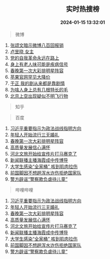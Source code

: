 <div align="center"><h2>实时热搜榜</h2><h4>2024-01-15 13:32:01</h4></div>

> 微博  

1. [张颂文暗示微博八百回报销](https://s.weibo.com/weibo?q=%E5%BC%A0%E9%A2%82%E6%96%87%E6%9A%97%E7%A4%BA%E5%BE%AE%E5%8D%9A%E5%85%AB%E7%99%BE%E5%9B%9E%E6%8A%A5%E9%94%80&t=31&band_rank=1&Refer=top)<br />
2. [卢昱晓 女主](https://s.weibo.com/weibo?q=%E5%8D%A2%E6%98%B1%E6%99%93%20%E5%A5%B3%E4%B8%BB&t=31&band_rank=2&Refer=top)<br />
3. [党的自我革命永远在路上](https://s.weibo.com/weibo?q=%23%E5%85%9A%E7%9A%84%E8%87%AA%E6%88%91%E9%9D%A9%E5%91%BD%E6%B0%B8%E8%BF%9C%E5%9C%A8%E8%B7%AF%E4%B8%8A%23&t=31&band_rank=3&Refer=top)<br />
4. [身上有老人味可能是疾病信号](https://s.weibo.com/weibo?q=%23%E8%BA%AB%E4%B8%8A%E6%9C%89%E8%80%81%E4%BA%BA%E5%91%B3%E5%8F%AF%E8%83%BD%E6%98%AF%E7%96%BE%E7%97%85%E4%BF%A1%E5%8F%B7%23&t=31&band_rank=4&Refer=top)<br />
5. [春晚第一次大彩排明星阵容](https://s.weibo.com/weibo?q=%23%E6%98%A5%E6%99%9A%E7%AC%AC%E4%B8%80%E6%AC%A1%E5%A4%A7%E5%BD%A9%E6%8E%92%E6%98%8E%E6%98%9F%E9%98%B5%E5%AE%B9%23&t=31&band_rank=5&Refer=top)<br />
6. [苹果官网罕见大降价](https://s.weibo.com/weibo?q=%23%E8%8B%B9%E6%9E%9C%E5%AE%98%E7%BD%91%E7%BD%95%E8%A7%81%E5%A4%A7%E9%99%8D%E4%BB%B7%23&t=31&band_rank=6&Refer=top)<br />
7. [于正 我的剧从来都是靠剧情](https://s.weibo.com/weibo?q=%E4%BA%8E%E6%AD%A3%20%E6%88%91%E7%9A%84%E5%89%A7%E4%BB%8E%E6%9D%A5%E9%83%BD%E6%98%AF%E9%9D%A0%E5%89%A7%E6%83%85&t=31&band_rank=7&Refer=top)<br />
8. [为啥人身上总有几根特长的毛](https://s.weibo.com/weibo?q=%E4%B8%BA%E5%95%A5%E4%BA%BA%E8%BA%AB%E4%B8%8A%E6%80%BB%E6%9C%89%E5%87%A0%E6%A0%B9%E7%89%B9%E9%95%BF%E7%9A%84%E6%AF%9B&t=31&band_rank=8&Refer=top)<br />
9. [北京上空出现疑似不明飞行物](https://s.weibo.com/weibo?q=%23%E5%8C%97%E4%BA%AC%E4%B8%8A%E7%A9%BA%E5%87%BA%E7%8E%B0%E7%96%91%E4%BC%BC%E4%B8%8D%E6%98%8E%E9%A3%9E%E8%A1%8C%E7%89%A9%23&t=31&band_rank=9&Refer=top)<br />

> 知乎  


> 百度  

1. [习近平重要指示为政法战线指明方向](https://www.baidu.com/s?wd=%E4%B9%A0%E8%BF%91%E5%B9%B3%E9%87%8D%E8%A6%81%E6%8C%87%E7%A4%BA%E4%B8%BA%E6%94%BF%E6%B3%95%E6%88%98%E7%BA%BF%E6%8C%87%E6%98%8E%E6%96%B9%E5%90%91&sa=fyb_news&rsv_dl=fyb_news)<br />
2. [年轻人开始流行三无婚礼](https://www.baidu.com/s?wd=%E5%B9%B4%E8%BD%BB%E4%BA%BA%E5%BC%80%E5%A7%8B%E6%B5%81%E8%A1%8C%E4%B8%89%E6%97%A0%E5%A9%9A%E7%A4%BC&sa=fyb_news&rsv_dl=fyb_news)<br />
3. [春晚第一次大彩排明星阵容](https://www.baidu.com/s?wd=%E6%98%A5%E6%99%9A%E7%AC%AC%E4%B8%80%E6%AC%A1%E5%A4%A7%E5%BD%A9%E6%8E%92%E6%98%8E%E6%98%9F%E9%98%B5%E5%AE%B9&sa=fyb_news&rsv_dl=fyb_news)<br />
4. [高质量发展信心满怀](https://www.baidu.com/s?wd=%E9%AB%98%E8%B4%A8%E9%87%8F%E5%8F%91%E5%B1%95%E4%BF%A1%E5%BF%83%E6%BB%A1%E6%80%80&sa=fyb_news&rsv_dl=fyb_news)<br />
5. [河北文旅开始给宣传片打马赛克了](https://www.baidu.com/s?wd=%E6%B2%B3%E5%8C%97%E6%96%87%E6%97%85%E5%BC%80%E5%A7%8B%E7%BB%99%E5%AE%A3%E4%BC%A0%E7%89%87%E6%89%93%E9%A9%AC%E8%B5%9B%E5%85%8B%E4%BA%86&sa=fyb_news&rsv_dl=fyb_news)<br />
6. [新闻联播主播海霞成中传博导](https://www.baidu.com/s?wd=%E6%96%B0%E9%97%BB%E8%81%94%E6%92%AD%E4%B8%BB%E6%92%AD%E6%B5%B7%E9%9C%9E%E6%88%90%E4%B8%AD%E4%BC%A0%E5%8D%9A%E5%AF%BC&sa=fyb_news&rsv_dl=fyb_news)<br />
7. [大学生感染“全家桶” 咳到肌肉拉伤](https://www.baidu.com/s?wd=%E5%A4%A7%E5%AD%A6%E7%94%9F%E6%84%9F%E6%9F%93%E2%80%9C%E5%85%A8%E5%AE%B6%E6%A1%B6%E2%80%9D+%E5%92%B3%E5%88%B0%E8%82%8C%E8%82%89%E6%8B%89%E4%BC%A4&sa=fyb_news&rsv_dl=fyb_news)<br />
8. [前国脚因不想趟浑水诈伤拒绝国家队](https://www.baidu.com/s?wd=%E5%89%8D%E5%9B%BD%E8%84%9A%E5%9B%A0%E4%B8%8D%E6%83%B3%E8%B6%9F%E6%B5%91%E6%B0%B4%E8%AF%88%E4%BC%A4%E6%8B%92%E7%BB%9D%E5%9B%BD%E5%AE%B6%E9%98%9F&sa=fyb_news&rsv_dl=fyb_news)<br />
9. [警方辟谣“警察欺负虐待儿童”](https://www.baidu.com/s?wd=%E8%AD%A6%E6%96%B9%E8%BE%9F%E8%B0%A3%E2%80%9C%E8%AD%A6%E5%AF%9F%E6%AC%BA%E8%B4%9F%E8%99%90%E5%BE%85%E5%84%BF%E7%AB%A5%E2%80%9D&sa=fyb_news&rsv_dl=fyb_news)<br />

> 哔哩哔哩  

1. [习近平重要指示为政法战线指明方向](https://www.baidu.com/s?wd=%E4%B9%A0%E8%BF%91%E5%B9%B3%E9%87%8D%E8%A6%81%E6%8C%87%E7%A4%BA%E4%B8%BA%E6%94%BF%E6%B3%95%E6%88%98%E7%BA%BF%E6%8C%87%E6%98%8E%E6%96%B9%E5%90%91&sa=fyb_news&rsv_dl=fyb_news)<br />
2. [年轻人开始流行三无婚礼](https://www.baidu.com/s?wd=%E5%B9%B4%E8%BD%BB%E4%BA%BA%E5%BC%80%E5%A7%8B%E6%B5%81%E8%A1%8C%E4%B8%89%E6%97%A0%E5%A9%9A%E7%A4%BC&sa=fyb_news&rsv_dl=fyb_news)<br />
3. [春晚第一次大彩排明星阵容](https://www.baidu.com/s?wd=%E6%98%A5%E6%99%9A%E7%AC%AC%E4%B8%80%E6%AC%A1%E5%A4%A7%E5%BD%A9%E6%8E%92%E6%98%8E%E6%98%9F%E9%98%B5%E5%AE%B9&sa=fyb_news&rsv_dl=fyb_news)<br />
4. [高质量发展信心满怀](https://www.baidu.com/s?wd=%E9%AB%98%E8%B4%A8%E9%87%8F%E5%8F%91%E5%B1%95%E4%BF%A1%E5%BF%83%E6%BB%A1%E6%80%80&sa=fyb_news&rsv_dl=fyb_news)<br />
5. [河北文旅开始给宣传片打马赛克了](https://www.baidu.com/s?wd=%E6%B2%B3%E5%8C%97%E6%96%87%E6%97%85%E5%BC%80%E5%A7%8B%E7%BB%99%E5%AE%A3%E4%BC%A0%E7%89%87%E6%89%93%E9%A9%AC%E8%B5%9B%E5%85%8B%E4%BA%86&sa=fyb_news&rsv_dl=fyb_news)<br />
6. [新闻联播主播海霞成中传博导](https://www.baidu.com/s?wd=%E6%96%B0%E9%97%BB%E8%81%94%E6%92%AD%E4%B8%BB%E6%92%AD%E6%B5%B7%E9%9C%9E%E6%88%90%E4%B8%AD%E4%BC%A0%E5%8D%9A%E5%AF%BC&sa=fyb_news&rsv_dl=fyb_news)<br />
7. [大学生感染“全家桶” 咳到肌肉拉伤](https://www.baidu.com/s?wd=%E5%A4%A7%E5%AD%A6%E7%94%9F%E6%84%9F%E6%9F%93%E2%80%9C%E5%85%A8%E5%AE%B6%E6%A1%B6%E2%80%9D+%E5%92%B3%E5%88%B0%E8%82%8C%E8%82%89%E6%8B%89%E4%BC%A4&sa=fyb_news&rsv_dl=fyb_news)<br />
8. [前国脚因不想趟浑水诈伤拒绝国家队](https://www.baidu.com/s?wd=%E5%89%8D%E5%9B%BD%E8%84%9A%E5%9B%A0%E4%B8%8D%E6%83%B3%E8%B6%9F%E6%B5%91%E6%B0%B4%E8%AF%88%E4%BC%A4%E6%8B%92%E7%BB%9D%E5%9B%BD%E5%AE%B6%E9%98%9F&sa=fyb_news&rsv_dl=fyb_news)<br />
9. [警方辟谣“警察欺负虐待儿童”](https://www.baidu.com/s?wd=%E8%AD%A6%E6%96%B9%E8%BE%9F%E8%B0%A3%E2%80%9C%E8%AD%A6%E5%AF%9F%E6%AC%BA%E8%B4%9F%E8%99%90%E5%BE%85%E5%84%BF%E7%AB%A5%E2%80%9D&sa=fyb_news&rsv_dl=fyb_news)<br />
